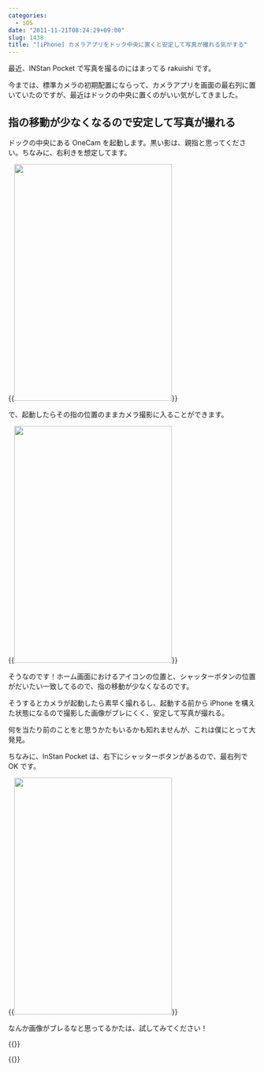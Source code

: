 ```yaml
---
categories:
  - iOS
date: "2011-11-21T08:24:29+09:00"
slug: 1438
title: "[iPhone] カメラアプリをドック中央に置くと安定して写真が撮れる気がする"
---
```


最近、INStan Pocket で写真を撮るのにはまってる rakuishi です。

今までは、標準カメラの初期配置にならって、カメラアプリを画面の最右列に置いていたのですが、最近はドックの中央に置くのがいい気がしてきました。

## 指の移動が少なくなるので安定して写真が撮れる

ドックの中央にある OneCam を起動します。黒い影は、親指と思ってください。ちなみに、右利きを想定してます。

{{<img alt="" src="/images/2011/11/1438_1.png" width="320" height="480">}}

で、起動したらその指の位置のままカメラ撮影に入ることができます。

{{<img alt="" src="/images/2011/11/1438_2.png" width="320" height="480">}}

そうなのです！ホーム画面におけるアイコンの位置と、シャッターボタンの位置がだいたい一致してるので、指の移動が少なくなるのです。

そうするとカメラが起動したら素早く撮れるし、起動する前から iPhone を構えた状態になるので撮影した画像がブレにくく、安定して写真が撮れる。

何を当たり前のことをと思うかたもいるかも知れませんが、これは僕にとって大発見。

ちなみに、InStan Pocket は、右下にシャッターボタンがあるので、最右列で OK です。

{{<img alt="" src="/images/2011/11/1438_3.png" width="320" height="480">}}

なんか画像がブレるなと思ってるかたは、試してみてください！

{{<app id="422845617" title="OneCam[連写,静音,ジオタグ] 2.5.0（￥170）" src="http://a3.mzstatic.com/us/r1000/101/Purple/fc/61/5d/mzl.iuqudcfx.100x100-75.png">}}

{{<app id="445365765" title="INStan Pocket - Toy Digital Camera 1.3.1（￥85）" src="http://a4.mzstatic.com/us/r1000/097/Purple/e4/56/33/mzl.zhyhxyjr.100x100-75.png">}}
